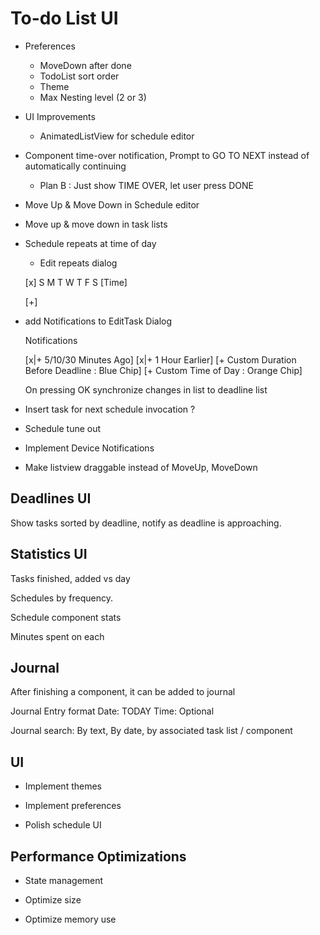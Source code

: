 # To-do List UI

* Preferences
	- MoveDown after done
	- TodoList sort order
	- Theme
	- Max Nesting level (2 or 3)

* UI Improvements
	- AnimatedListView for schedule editor

* Component time-over notification, Prompt to GO TO NEXT instead of automatically continuing
	- Plan B : Just show TIME OVER, let user press DONE

* Move Up & Move Down in Schedule editor

* Move up & move down in task lists

* Schedule repeats at time of day
	- Edit repeats dialog

	[x] S M T W T F S
	[Time]

	[+]

* add Notifications to EditTask Dialog

	Notifications

	[x|+ 5/10/30 Minutes Ago] [x|+ 1 Hour Earlier]
	[+ Custom Duration Before Deadline : Blue Chip]
	[+ Custom Time of Day : Orange Chip]

	On pressing OK synchronize changes in list to deadline list

* Insert task for next schedule invocation ?

* Schedule tune out

* Implement Device Notifications

* Make listview draggable instead of MoveUp, MoveDown

## Deadlines UI
Show tasks sorted by deadline, notify as deadline is approaching.

## Statistics UI
Tasks finished, added vs day

Schedules by frequency.

Schedule component stats

Minutes spent on each

## Journal

After finishing a component, it can be added to journal

Journal Entry format
	Date: TODAY
	Time: Optional

Journal search: By text, By date, by associated task list / component

## UI

* Implement themes

* Implement preferences

* Polish schedule UI

## Performance Optimizations
* State management

* Optimize size

* Optimize memory use



